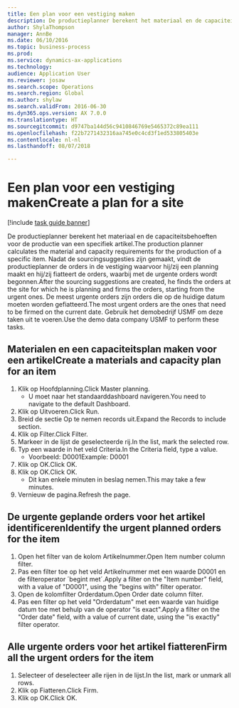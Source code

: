 ```yaml
--- 
title: Een plan voor een vestiging maken
description: De productieplanner berekent het materiaal en de capaciteitsbehoeften voor de productie van een specifiek artikel.
author: ShylaThompson
manager: AnnBe
ms.date: 06/10/2016
ms.topic: business-process
ms.prod: 
ms.service: dynamics-ax-applications
ms.technology: 
audience: Application User
ms.reviewer: josaw
ms.search.scope: Operations
ms.search.region: Global
ms.author: shylaw
ms.search.validFrom: 2016-06-30
ms.dyn365.ops.version: AX 7.0.0
ms.translationtype: HT
ms.sourcegitcommit: d9747ba144d56c9410846769e5465372c89ea111
ms.openlocfilehash: f22b7271432316aa745e0c4cd3f1ed533805403e
ms.contentlocale: nl-nl
ms.lasthandoff: 08/07/2018

---
```

# <a name="create-a-plan-for-a-site"></a><span data-ttu-id="0c211-103">Een plan voor een vestiging maken</span><span class="sxs-lookup"><span data-stu-id="0c211-103">Create a plan for a site</span></span>

[!include [task guide banner](../../includes/task-guide-banner.md)]

<span data-ttu-id="0c211-104">De productieplanner berekent het materiaal en de capaciteitsbehoeften voor de productie van een specifiek artikel.</span><span class="sxs-lookup"><span data-stu-id="0c211-104">The production planner calculates the material and capacity requirements for the production of a specific item.</span></span> <span data-ttu-id="0c211-105">Nadat de sourcingsuggesties zijn gemaakt, vindt de productieplanner de orders in de vestiging waarvoor hij/zij een planning maakt en hij/zij fiatteert de orders, waarbij met de urgente orders wordt begonnen.</span><span class="sxs-lookup"><span data-stu-id="0c211-105">After the sourcing suggestions are created, he finds the orders at the site for which he is planning and firms the orders, starting from the urgent ones.</span></span> <span data-ttu-id="0c211-106">De meest urgente orders zijn orders die op de huidige datum moeten worden gefiatteerd.</span><span class="sxs-lookup"><span data-stu-id="0c211-106">The most urgent orders are the ones that need to be firmed on the current date.</span></span> <span data-ttu-id="0c211-107">Gebruik het demobedrijf USMF om deze taken uit te voeren.</span><span class="sxs-lookup"><span data-stu-id="0c211-107">Use the demo data company USMF to perform these tasks.</span></span>


## <a name="create-a-materials-and-capacity-plan-for-an-item"></a><span data-ttu-id="0c211-108">Materialen en een capaciteitsplan maken voor een artikel</span><span class="sxs-lookup"><span data-stu-id="0c211-108">Create a materials and capacity plan for an item</span></span>
1. <span data-ttu-id="0c211-109">Klik op Hoofdplanning.</span><span class="sxs-lookup"><span data-stu-id="0c211-109">Click Master planning.</span></span>
    * <span data-ttu-id="0c211-110">U moet naar het standaarddashboard navigeren.</span><span class="sxs-lookup"><span data-stu-id="0c211-110">You need to navigate to the default Dashboard.</span></span>  
2. <span data-ttu-id="0c211-111">Klik op Uitvoeren.</span><span class="sxs-lookup"><span data-stu-id="0c211-111">Click Run.</span></span>
3. <span data-ttu-id="0c211-112">Breid de sectie Op te nemen records uit.</span><span class="sxs-lookup"><span data-stu-id="0c211-112">Expand the Records to include section.</span></span>
4. <span data-ttu-id="0c211-113">Klik op Filter.</span><span class="sxs-lookup"><span data-stu-id="0c211-113">Click Filter.</span></span>
5. <span data-ttu-id="0c211-114">Markeer in de lijst de geselecteerde rij.</span><span class="sxs-lookup"><span data-stu-id="0c211-114">In the list, mark the selected row.</span></span>
6. <span data-ttu-id="0c211-115">Typ een waarde in het veld Criteria.</span><span class="sxs-lookup"><span data-stu-id="0c211-115">In the Criteria field, type a value.</span></span>
    * <span data-ttu-id="0c211-116">Voorbeeld: D0001</span><span class="sxs-lookup"><span data-stu-id="0c211-116">Example: D0001</span></span>  
7. <span data-ttu-id="0c211-117">Klik op OK.</span><span class="sxs-lookup"><span data-stu-id="0c211-117">Click OK.</span></span>
8. <span data-ttu-id="0c211-118">Klik op OK.</span><span class="sxs-lookup"><span data-stu-id="0c211-118">Click OK.</span></span>
    * <span data-ttu-id="0c211-119">Dit kan enkele minuten in beslag nemen.</span><span class="sxs-lookup"><span data-stu-id="0c211-119">This may take a few minutes.</span></span>  
9. <span data-ttu-id="0c211-120">Vernieuw de pagina.</span><span class="sxs-lookup"><span data-stu-id="0c211-120">Refresh the page.</span></span>

## <a name="identify-the-urgent-planned-orders-for-the-item"></a><span data-ttu-id="0c211-121">De urgente geplande orders voor het artikel identificeren</span><span class="sxs-lookup"><span data-stu-id="0c211-121">Identify the urgent planned orders for the item</span></span>
1. <span data-ttu-id="0c211-122">Open het filter van de kolom Artikelnummer.</span><span class="sxs-lookup"><span data-stu-id="0c211-122">Open Item number column filter.</span></span>
2. <span data-ttu-id="0c211-123">Pas een filter toe op het veld Artikelnummer met een waarde D0001 en de filteroperator ´begint met´.</span><span class="sxs-lookup"><span data-stu-id="0c211-123">Apply a filter on the "Item number" field, with a value of "D0001", using the "begins with" filter operator.</span></span>
3. <span data-ttu-id="0c211-124">Open de kolomfilter Orderdatum.</span><span class="sxs-lookup"><span data-stu-id="0c211-124">Open Order date column filter.</span></span>
4. <span data-ttu-id="0c211-125">Pas een filter op het veld "Orderdatum" met een waarde van huidige datum toe met behulp van de operator "is exact".</span><span class="sxs-lookup"><span data-stu-id="0c211-125">Apply a filter on the "Order date" field, with a value of current date, using the "is exactly" filter operator.</span></span>

## <a name="firm-all-the-urgent-orders-for-the-item"></a><span data-ttu-id="0c211-126">Alle urgente orders voor het artikel fiatteren</span><span class="sxs-lookup"><span data-stu-id="0c211-126">Firm all the urgent orders for the item</span></span>
1. <span data-ttu-id="0c211-127">Selecteer of deselecteer alle rijen in de lijst.</span><span class="sxs-lookup"><span data-stu-id="0c211-127">In the list, mark or unmark all rows.</span></span>
2. <span data-ttu-id="0c211-128">Klik op Fiatteren.</span><span class="sxs-lookup"><span data-stu-id="0c211-128">Click Firm.</span></span>
3. <span data-ttu-id="0c211-129">Klik op OK.</span><span class="sxs-lookup"><span data-stu-id="0c211-129">Click OK.</span></span>


